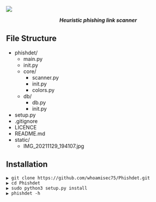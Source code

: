 <img src="https://github.com/whoamisec75/Phishdet/blob/main/static/IMG_20211129_194107.jpg"/>
<p align="center"><b><i>Heuristic phishing link scanner</b></i></p>

## File Structure

* phishdet/
  * main.py
  * init.py
  * core/
    * scanner.py
    * init.py
    * colors.py
  * db/
    * db.py
    * init.py
* setup.py
* .gitignore
* LICENCE
* README.md
* static/
  * IMG_20211129_194107.jpg

## Installation

```
▶ git clone https://github.com/whoamisec75/Phishdet.git
▶ cd Phishdet
▶ sudo python3 setup.py install
▶ phishdet -h
```
